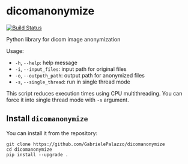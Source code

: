 # dicomanonymize

[![Build Status](https://github.com/GabrielePalazzo/dicomanonymize/workflows/Test/badge.svg?branch=main)](https://github.com/GabrielePalazzo/dicomanonymize/actions)

Python library for dicom image anonymization

Usage:

 - `-h`, `--help`: help message
 - `-i`, `--input_files`: input path for original files
 - `-o`, `--outputh_path`: output path for anonymized files
 - `-s`, `--single_thread`: run in single thread mode

This script reduces execution times using CPU multithreading. You can force it into single thread mode with `-s` argument.

## Install `dicomanonymize`

You can install it from the repository:

```
git clone https://github.com/GabrielePalazzo/dicomanonymize
cd dicomanonymize
pip install --upgrade .
```